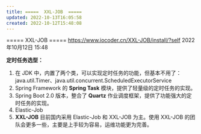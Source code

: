 ```yaml
---
title: =====  XXL-JOB  =====
updated: 2022-10-13T16:05:58
created: 2022-10-12T15:48:08
---
```


===== XXL-JOB =====
<https://www.iocoder.cn/XXL-JOB/install/?self>
2022年10月12日
15:48

**定时任务选型：**
1.  在 JDK 中，内置了两个类，可以实现定时任务的功能，但基本不用了：java.util.Timer、java.util.concurrent.ScheduledExecutorService
2.  Spring Framework 的 **Spring Task** 模块，提供了轻量级的定时任务的实现。
3.  Spring Boot 2.0 版本，整合了 **Quartz** 作业调度框架，提供了功能强大的定时任务的实现。
4.  Elastic-Job
1.  **XXL-JOB**
目前国内采用 Elastic-Job 和 XXL-JOB 为主。使用 XXL-JOB 的团队会更多一些，主要是上手较为容易，运维功能更为完善。
